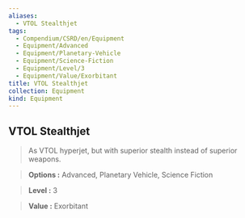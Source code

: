 ```yaml
---
aliases:
  - VTOL Stealthjet
tags:
  - Compendium/CSRD/en/Equipment
  - Equipment/Advanced
  - Equipment/Planetary-Vehicle
  - Equipment/Science-Fiction
  - Equipment/Level/3
  - Equipment/Value/Exorbitant
title: VTOL Stealthjet
collection: Equipment
kind: Equipment
---
```

## VTOL Stealthjet    
    
>As VTOL hyperjet, but with superior stealth instead of superior weapons.    
> **Options :** Advanced, Planetary Vehicle, Science Fiction    
> **Level :** 3    
> **Value :** Exorbitant